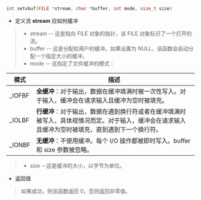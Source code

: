 ```c
int setvbuf(FILE *stream, char *buffer, int mode, size_t size)
```
* 定义流 **stream** 应如何缓冲
>* stream -- 这是指向 FILE 对象的指针，该 FILE 对象标识了一个打开的流。
>* buffer -- 这是分配给用户的缓冲。如果设置为 NULL，该函数会自动分配一个指定大小的缓冲。
>* mode -- 这指定了文件缓冲的模式：

| 模式 | 描述 |
|------| ---------|
|_IOFBF|**全缓冲**：对于输出，数据在缓冲填满时被一次性写入。对于输入，缓冲会在请求输入且缓冲为空时被填充。|
|_IOLBF|**行缓冲**：对于输出，数据在遇到换行符或者在缓冲填满时被写入，具体视情况而定。对于输入，缓冲会在请求输入且缓冲为空时被填充，直到遇到下一个换行符。|
|_IONBF|**无缓冲**：不使用缓冲。每个 I/O 操作都被即时写入。buffer 和 size 参数被忽略。|
>* size --这是缓冲的大小，以字节为单位。
* 返回值
 > 如果成功，则该函数返回 0，否则返回非零值。